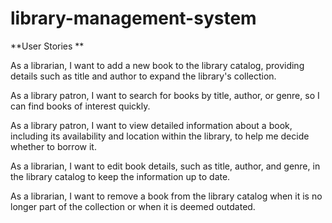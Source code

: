 # library-management-system

**User Stories **

As a librarian, I want to add a new book to the library catalog, providing details such as title and author to expand the library's collection.

As a library patron, I want to search for books by title, author, or genre, so I can find books of interest quickly.

As a library patron, I want to view detailed information about a book, including its availability and location within the library, to help me decide whether to borrow it.

As a librarian, I want to edit book details, such as title, author, and genre, in the library catalog to keep the information up to date.

As a librarian, I want to remove a book from the library catalog when it is no longer part of the collection or when it is deemed outdated.
